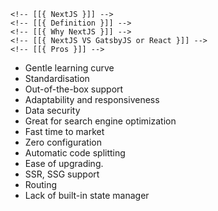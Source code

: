 <!-- This is the NextJS part --> 
<!-- Author: github/nemo256 -->

    <!-- [[{ NextJS }]] -->
    <!-- [[{ Definition }]] -->
    <!-- [[{ Why NextJS }]] -->
    <!-- [[{ NextJS VS GatsbyJS or React }]] -->
    <!-- [[{ Pros }]] -->
* Gentle learning curve
* Standardisation
* Out-of-the-box support
* Adaptability and responsiveness
* Data security
* Great for search engine optimization
* Fast time to market
* Zero configuration
* Automatic code splitting
* Ease of upgrading.
* SSR, SSG support
    <!-- [[{ Cons }]] -->
* Routing
* Lack of built-in state manager
